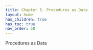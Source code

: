 ```yaml
---
title: Chapter 5. Procedures as Data
layout: home
has_children: true
has_toc: true
nav_order: 58
---
```


Procedures as Data

